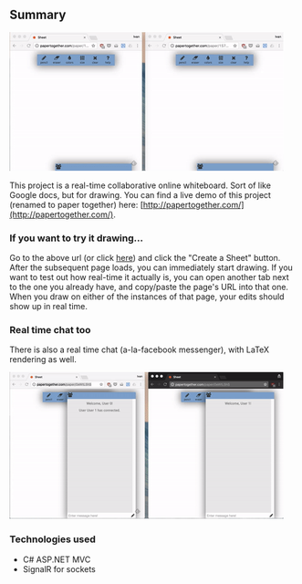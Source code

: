 ## Summary

![](./demo.gif)

This project is a real-time collaborative online whiteboard. Sort of like Google docs, but for drawing. You can find a live demo of this project (renamed to paper together) here: [http://papertogether.com/](http://papertogether.com/).

### If you want to try it drawing...
Go to the above url (or click [here](http://papertogether.com/)) and click the "Create a Sheet" button. After the subsequent page loads, you can immediately start drawing. If you want to test out how real-time it actually is, you can open another tab next to the one you already have, and copy/paste the page's URL into that one. When you draw on either of the instances of that page, your edits should show up in real time.

### Real time chat too

There is also a real time chat (a-la-facebook messenger), with LaTeX rendering as well.

![](./demo2.gif)

### Technologies used

* C# ASP.NET MVC
* SignalR for sockets